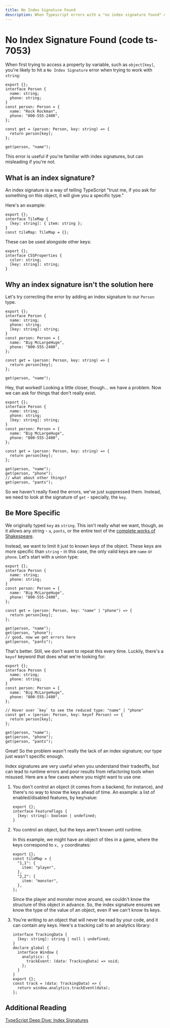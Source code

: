 ```yaml
---
title: No Index Signature Found
description: When Typescript errors with a "no index signature found" message, you'll want to add an index signature. This is probably a mistake.
---
```


# No Index Signature Found (code ts-7053)

When first trying to access a property by variable, such as `object[key]`, you're likely to hit a `No Index Signature` error when trying to work with `string`:

```tsx
export {};
interface Person {
  name: string;
  phone: string;
}
const person: Person = {
  name: "Rock Rockman",
  phone: "800-555-2400",
};

const get = (person: Person, key: string) => {
  return person[key];
};

get(person, "name");
```

This error is useful if you're familiar with index signatures, but can misleading if you're not.

## What is an index signature?

An index signature is a way of telling TypeScript "trust me, if you ask for something on this object, it will give you a specific type."

Here's an example:

```tsx
export {};
interface TileMap {
  [key: string]: { item: string };
}
const tileMap: TileMap = {};
```

These can be used alongside other keys:

```tsx
export {};
interface CSSProperties {
  color: string;
  [key: string]: string;
}
```

## Why an index signature isn't the solution here

Let's try correcting the error by adding an index signature to our `Person` type.

```tsx
export {};
interface Person {
  name: string;
  phone: string;
  [key: string]: string;
}
const person: Person = {
  name: "Big McLargeHuge",
  phone: "800-555-2400",
};

const get = (person: Person, key: string) => {
  return person[key];
};

get(person, "name");
```

Hey, that worked! Looking a little closer, though... we have a problem. Now we can ask for things that don't really exist.

```tsx
export {};
interface Person {
  name: string;
  phone: string;
  [key: string]: string;
}
const person: Person = {
  name: "Big McLargeHuge",
  phone: "800-555-2400",
};

const get = (person: Person, key: string) => {
  return person[key];
};

get(person, "name");
get(person, "phone");
// what about other things?
get(person, "pants");
```

So we haven't really fixed the errors, we've just suppressed them. Instead, we need to look at the signature of `get` - specially, the `key`.

## Be More Specific

We originally typed `key` as `string`. This isn't really what we want, though, as it allows any string - `a`, `pants`, or the entire text of the [complete works of Shakespeare](https://ocw.mit.edu/ans7870/6/6.006/s08/lecturenotes/files/t8.shakespeare.txt).

Instead, we want to limit it just to known keys of the object. These keys are more specific than `string` - in this case, the only valid keys are `name` or `phone`. Let's start with a union type:

```tsx
export {};
interface Person {
  name: string;
  phone: string;
}
const person: Person = {
  name: "Big McLargeHuge",
  phone: "800-555-2400",
};

const get = (person: Person, key: "name" | "phone") => {
  return person[key];
};

get(person, "name");
get(person, "phone");
// good, now we get errors here
get(person, "pants");
```

That's better. Still, we don't want to repeat this every time. Luckily, there's a `keyof` keyword that does what we're looking for:

```tsx
export {};
interface Person {
  name: string;
  phone: string;
}
const person: Person = {
  name: "Big McLargeHuge",
  phone: "800-555-2400",
};

// Hover over `key` to see the reduced type: "name" | "phone"
const get = (person: Person, key: keyof Person) => {
  return person[key];
};

get(person, "name");
get(person, "phone");
get(person, "pants");
```

Great! So the problem wasn't really the lack of an index signature; our type just wasn't specific enough.

Index signatures are very useful when you understand their tradeoffs, but can lead to runtime errors and poor results from refactoring tools when misused. Here are a few cases where you might want to use one:

1. You don't control an object (it comes from a backend, for instance), and there's no way to know the keys ahead of time. An example: a list of enabled/disabled features, by key/value:

   ```tsx
   export {};
   interface FeatureFlags {
     [key: string]: boolean | undefined;
   }
   ```

2. You control an object, but the keys aren't known until runtime.

   In this example, we might have an object of tiles in a game, where the keys correspond to `x, y` coordinates:

   ```tsx
   export {};
   const tileMap = {
     "1,1": {
       item: "player",
     },
     "2,2": {
       item: "monster",
     },
   };
   ```

   Since the player and monster move around, we couldn't know the structure of this object in advance. So, the index signature ensures we know the type of the value of an object, even if we can't know its keys.

3. You're writing to an object that will never be read by your code, and it can contain any keys. Here's a tracking call to an analytics library:

   ```tsx
   interface TrackingData {
     [key: string]: string | null | undefined;
   }
   declare global {
     interface Window {
       analytics: {
         trackEvent: (data: TrackingData) => void;
       };
     }
   }
   export {};
   const track = (data: TrackingData) => {
     return window.analytics.trackEvent(data);
   };
   ```

## Additional Reading

[TypeScript Deep Dive: Index Signatures](https://basarat.gitbook.io/typescript/type-system/index-signatures)

